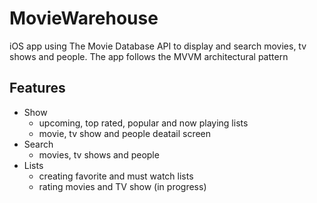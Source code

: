 # MovieWarehouse
iOS app using The Movie Database API to display and search movies, tv shows and people. 
The app follows the MVVM architectural pattern

## Features  
- Show
  - upcoming, top rated, popular and now playing lists
  - movie, tv show and people deatail screen
- Search
  - movies, tv shows and people 
- Lists 
  - creating favorite and must watch lists
  - rating movies and TV show (in progress)

     
